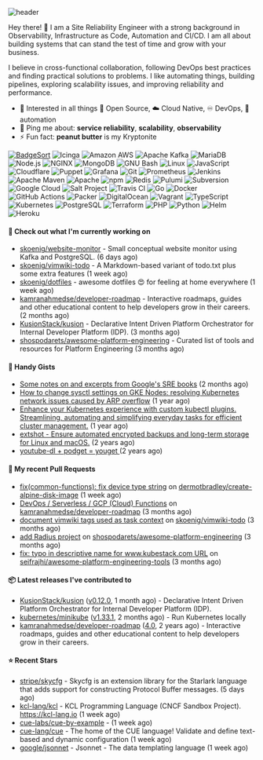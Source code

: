 ![header](https://capsule-render.vercel.app/api?type=waving&height=200&fontAlignY=40&descAlignY=55&color=0:00ab91,100:005182&fontColor=ffffff&text=Hi,%20my%20name%20is%20S%C3%B6ren&desc=[%CB%88z%C3%B8%CB%90%CA%81%C9%99n]&animation=fadeIn)

Hey there! 👋 I am a Site Reliability Engineer with a strong background in Observability, Infrastructure as Code, Automation and CI/CD. I am all about building systems that can stand the test of time and grow with your business.

I believe in cross-functional collaboration, following DevOps best practices and finding practical solutions to problems. I like automating things, building pipelines, exploring scalability issues, and improving reliability and performance.

- 🌱 Interested in all things :page_with_curl: Open Source, :cloud: Cloud Native, :infinity: DevOps, :robot: automation
- 💬 Ping me about: **service reliability**, **scalability**, **observability**
- ⚡ Fun fact: **peanut butter** is my Kryptonite


[![BadgeSort](https://img.shields.io/badge/BadgeSort-000000.svg?style=flat-square&logo=githubsponsors)](https://github.com/ChipWolf/BadgeSort)
![Icinga](https://img.shields.io/badge/Icinga-06062C.svg?style=flat-square&logo=icinga&logoColor=white)
![Amazon AWS](https://img.shields.io/badge/Amazon%20AWS-232F3E.svg?style=flat-square&logo=amazonaws&logoColor=white)
![Apache Kafka](https://img.shields.io/badge/Apache%20Kafka-231F20.svg?style=flat-square&logo=apachekafka&logoColor=white)
![MariaDB](https://img.shields.io/badge/MariaDB-003545.svg?style=flat-square&logo=mariadb&logoColor=white)
![Node.js](https://img.shields.io/badge/Node.js-339933.svg?style=flat-square&logo=nodedotjs&logoColor=white)
![NGINX](https://img.shields.io/badge/NGINX-009639.svg?style=flat-square&logo=nginx&logoColor=white)
![MongoDB](https://img.shields.io/badge/MongoDB-47A248.svg?style=flat-square&logo=mongodb&logoColor=white)
![GNU Bash](https://img.shields.io/badge/GNU%20Bash-4EAA25.svg?style=flat-square&logo=gnubash&logoColor=white)
![Linux](https://img.shields.io/badge/Linux-FCC624.svg?style=flat-square&logo=linux&logoColor=black)
![JavaScript](https://img.shields.io/badge/JavaScript-F7DF1E.svg?style=flat-square&logo=javascript&logoColor=black)
![Cloudflare](https://img.shields.io/badge/Cloudflare-F38020.svg?style=flat-square&logo=cloudflare&logoColor=white)
![Puppet](https://img.shields.io/badge/Puppet-FFAE1A.svg?style=flat-square&logo=puppet&logoColor=black)
![Grafana](https://img.shields.io/badge/Grafana-F46800.svg?style=flat-square&logo=grafana&logoColor=white)
![Git](https://img.shields.io/badge/Git-F05032.svg?style=flat-square&logo=git&logoColor=white)
![Prometheus](https://img.shields.io/badge/Prometheus-E6522C.svg?style=flat-square&logo=prometheus&logoColor=white)
![Jenkins](https://img.shields.io/badge/Jenkins-D24939.svg?style=flat-square&logo=jenkins&logoColor=white)
![Apache Maven](https://img.shields.io/badge/Apache%20Maven-C71A36.svg?style=flat-square&logo=apachemaven&logoColor=white)
![Apache](https://img.shields.io/badge/Apache-D22128.svg?style=flat-square&logo=apache&logoColor=white)
![npm](https://img.shields.io/badge/npm-CB3837.svg?style=flat-square&logo=npm&logoColor=white)
![Redis](https://img.shields.io/badge/Redis-DC382D.svg?style=flat-square&logo=redis&logoColor=white)
![Pulumi](https://img.shields.io/badge/Pulumi-8A3391.svg?style=flat-square&logo=pulumi&logoColor=white)
![Subversion](https://img.shields.io/badge/Subversion-809CC9.svg?style=flat-square&logo=subversion&logoColor=white)
![Google Cloud](https://img.shields.io/badge/Google%20Cloud-4285F4.svg?style=flat-square&logo=googlecloud&logoColor=white)
![Salt Project](https://img.shields.io/badge/Salt%20Project-57BCAD.svg?style=flat-square&logo=saltproject&logoColor=white)
![Travis CI](https://img.shields.io/badge/Travis%20CI-3EAAAF.svg?style=flat-square&logo=travisci&logoColor=white)
![Go](https://img.shields.io/badge/Go-00ADD8.svg?style=flat-square&logo=go&logoColor=white)
![Docker](https://img.shields.io/badge/Docker-2496ED.svg?style=flat-square&logo=docker&logoColor=white)
![GitHub Actions](https://img.shields.io/badge/GitHub%20Actions-2088FF.svg?style=flat-square&logo=githubactions&logoColor=white)
![Packer](https://img.shields.io/badge/Packer-02A8EF.svg?style=flat-square&logo=packer&logoColor=white)
![DigitalOcean](https://img.shields.io/badge/DigitalOcean-0080FF.svg?style=flat-square&logo=digitalocean&logoColor=white)
![Vagrant](https://img.shields.io/badge/Vagrant-1868F2.svg?style=flat-square&logo=vagrant&logoColor=white)
![TypeScript](https://img.shields.io/badge/TypeScript-3178C6.svg?style=flat-square&logo=typescript&logoColor=white)
![Kubernetes](https://img.shields.io/badge/Kubernetes-326CE5.svg?style=flat-square&logo=kubernetes&logoColor=white)
![PostgreSQL](https://img.shields.io/badge/PostgreSQL-4169E1.svg?style=flat-square&logo=postgresql&logoColor=white)
![Terraform](https://img.shields.io/badge/Terraform-7B42BC.svg?style=flat-square&logo=terraform&logoColor=white)
![PHP](https://img.shields.io/badge/PHP-777BB4.svg?style=flat-square&logo=php&logoColor=white)
![Python](https://img.shields.io/badge/Python-3776AB.svg?style=flat-square&logo=python&logoColor=white)
![Helm](https://img.shields.io/badge/Helm-0F1689.svg?style=flat-square&logo=helm&logoColor=white)
![Heroku](https://img.shields.io/badge/Heroku-430098.svg?style=flat-square&logo=heroku&logoColor=white)


#### 🚧 Check out what I'm currently working on

- [skoenig/website-monitor](https://github.com/skoenig/website-monitor) - Small conceptual website monitor using Kafka and PostgreSQL. (6 days ago)
- [skoenig/vimwiki-todo](https://github.com/skoenig/vimwiki-todo) - A Markdown-based variant of todo.txt plus some extra features (1 week ago)
- [skoenig/dotfiles](https://github.com/skoenig/dotfiles) - awesome dotfiles 😍 for feeling at home everywhere (1 week ago)
- [kamranahmedse/developer-roadmap](https://github.com/kamranahmedse/developer-roadmap) - Interactive roadmaps, guides and other educational content to help developers grow in their careers. (2 months ago)
- [KusionStack/kusion](https://github.com/KusionStack/kusion) - Declarative Intent Driven Platform Orchestrator for Internal Developer Platform (IDP). (3 months ago)
- [shospodarets/awesome-platform-engineering](https://github.com/shospodarets/awesome-platform-engineering) - Curated list of tools and resources for Platform Engineering (3 months ago)

#### 📒 Handy Gists

- [Some notes on and excerpts from Google&#39;s SRE books](https://gist.github.com/7bacab2124c14a1288b65149bd0b5209) (2 months ago)
- [How to change sysctl settings on GKE Nodes: resolving Kubernetes network issues caused by ARP overflow](https://gist.github.com/a44dffdde475056d27ecef026cd2f9a0) (1 year ago)
- [Enhance your Kubernetes experience with custom kubectl plugins. Streamlining, automating and simplifying everyday tasks for efficient cluster management.](https://gist.github.com/e7de3e8437b23437daf5eca42e679a1a) (1 year ago)
- [extshot - Ensure automated encrypted backups and long-term storage for Linux and macOS.](https://gist.github.com/c19f707e02a274f6371697163ee18b9f) (2 years ago)
- [youtube-dl &#43; podget = youget ](https://gist.github.com/d4a67764d5b653bef06574fa5cc63ef3) (2 years ago)

#### 🔀 My recent Pull Requests

- [fix(common-functions): fix device type string](https://github.com/dermotbradley/create-alpine-disk-image/pull/56) on [dermotbradley/create-alpine-disk-image](https://github.com/dermotbradley/create-alpine-disk-image) (1 week ago)
- [DevOps / Serverless / GCP (Cloud) Functions](https://github.com/kamranahmedse/developer-roadmap/pull/5496) on [kamranahmedse/developer-roadmap](https://github.com/kamranahmedse/developer-roadmap) (3 months ago)
- [document vimwiki tags used as task context](https://github.com/skoenig/vimwiki-todo/pull/5) on [skoenig/vimwiki-todo](https://github.com/skoenig/vimwiki-todo) (3 months ago)
- [add Radius project](https://github.com/shospodarets/awesome-platform-engineering/pull/17) on [shospodarets/awesome-platform-engineering](https://github.com/shospodarets/awesome-platform-engineering) (3 months ago)
- [fix: typo in descriptive name for www.kubestack.com URL](https://github.com/seifrajhi/awesome-platform-engineering-tools/pull/88) on [seifrajhi/awesome-platform-engineering-tools](https://github.com/seifrajhi/awesome-platform-engineering-tools) (3 months ago)

#### 📦 Latest releases I've contributed to

- [KusionStack/kusion](https://github.com/KusionStack/kusion) ([v0.12.0](https://github.com/KusionStack/kusion/releases/tag/v0.12.0), 1 month ago) - Declarative Intent Driven Platform Orchestrator for Internal Developer Platform (IDP).
- [kubernetes/minikube](https://github.com/kubernetes/minikube) ([v1.33.1](https://github.com/kubernetes/minikube/releases/tag/v1.33.1), 2 months ago) - Run Kubernetes locally
- [kamranahmedse/developer-roadmap](https://github.com/kamranahmedse/developer-roadmap) ([4.0](https://github.com/kamranahmedse/developer-roadmap/releases/tag/4.0), 2 years ago) - Interactive roadmaps, guides and other educational content to help developers grow in their careers.

#### ⭐ Recent Stars

- [stripe/skycfg](https://github.com/stripe/skycfg) - Skycfg is an extension library for the Starlark language that adds support for constructing Protocol Buffer messages. (5 days ago)
- [kcl-lang/kcl](https://github.com/kcl-lang/kcl) - KCL Programming Language (CNCF Sandbox Project). https://kcl-lang.io (1 week ago)
- [cue-labs/cue-by-example](https://github.com/cue-labs/cue-by-example) -  (1 week ago)
- [cue-lang/cue](https://github.com/cue-lang/cue) - The home of the CUE language! Validate and define text-based and dynamic configuration (1 week ago)
- [google/jsonnet](https://github.com/google/jsonnet) - Jsonnet - The data templating language (1 week ago)
